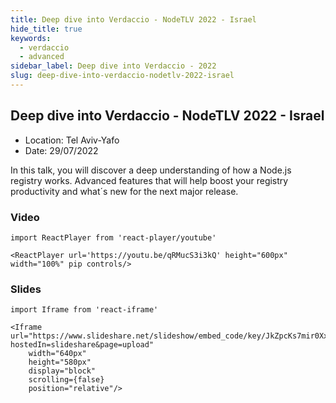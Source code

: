 ```yaml
---
title: Deep dive into Verdaccio - NodeTLV 2022 - Israel
hide_title: true
keywords:
  - verdaccio
  - advanced
sidebar_label: Deep dive into Verdaccio - 2022
slug: deep-dive-into-verdaccio-nodetlv-2022-israel
---
```


## Deep dive into Verdaccio - NodeTLV 2022 - Israel

- Location: Tel Aviv-Yafo
- Date: 29/07/2022 

In this talk, you will discover a deep understanding of how a Node.js registry works. Advanced features that will help boost your registry productivity and what´s new for the next major release.

### Video

```mdx-code-block
import ReactPlayer from 'react-player/youtube'

<ReactPlayer url='https://youtu.be/qRMucS3i3kQ' height="600px" width="100%" pip controls/>
```

### Slides


```mdx-code-block
import Iframe from 'react-iframe'

<Iframe url="https://www.slideshare.net/slideshow/embed_code/key/JkZpcKs7mir0Xx?hostedIn=slideshare&page=upload"
    width="640px"
    height="580px"
    display="block"
    scrolling={false}
    position="relative"/>
```


